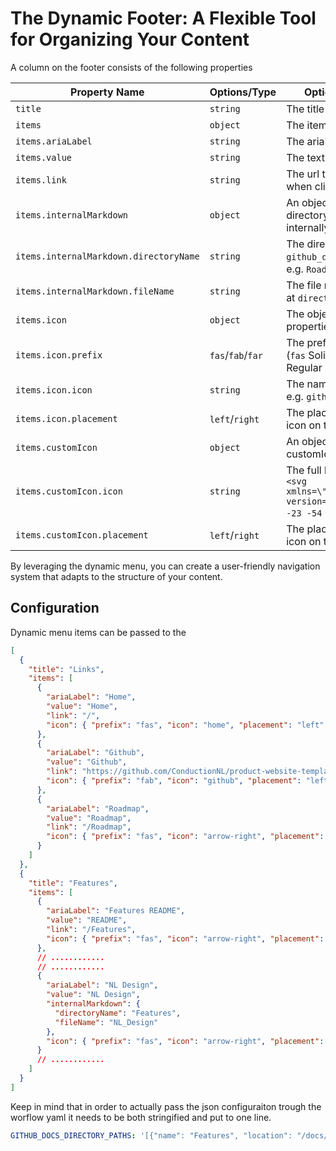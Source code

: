 # The Dynamic Footer: A Flexible Tool for Organizing Your Content

<!-- The dynamic footer in the Product Website Template is a powerful feature that allows you to add folders to the main footer of your product page. This provides a flexible and intuitive way to organize and navigate your content. -->

<!-- When you add a folder to the main menu, the template automatically creates a submenu item for each markdown file in that folder. This means that each markdown file becomes its own page under the corresponding main menu item. It's a simple and efficient way to structure your content and make it easily accessible to visitors.

There's one exception to this rule: the `README.md` file. Instead of becoming a submenu item, the `README.md` file is used as the page for the main menu item itself. This means that when a visitor clicks on the main menu item, they're taken to a page displaying the content of the `README.md` file.

This feature also provides a neat trick for creating a menu item without a submenu. If you want a menu item to lead directly to a single page without any subpages, you can simply create a folder that contains only a `README.md` file. When a visitor clicks on this menu item, they'll be taken directly to the page displaying the content of the `README.md` file. -->

A column on the footer consists of the following properties

| Property Name                          | Options/Type      | Optional Values and Their Use                                                                                                                         |
| -------------------------------------- | ----------------- | ----------------------------------------------------------------------------------------------------------------------------------------------------- |
| `title`                                | `string`          | The title of the footer column.                                                                                                                       |
| `items`                                | `object`          | The items displayed in the column                                                                                                                     |
| `items.ariaLabel`                      | `string`          | The ariaLabel of the displayed item.                                                                                                                  |
| `items.value`                          | `string`          | The text that wil be displayed.                                                                                                                       |
| `items.link`                           | `string`          | The url that the item wil be linked to when clicked.                                                                                                  |
| `items.internalMarkdown`               | `object`          | An object that contains the directoryName and fileName to internally link to.                                                                         |
| `items.internalMarkdown.directoryName` | `string`          | The directory name set the `github_docs_directory_paths` variable e.g. `Roadmap`.                                                                     |
| `items.internalMarkdown.fileName`      | `string`          | The file name thats in the directory set at `directoryName` e.g. `README`.                                                                            |
| `items.icon`                           | `object`          | The object of the icon containing de properties of a [Font Awesome](https://fontawesome.com/) icon.                                                   |
| `items.icon.prefix`                    | `fas`/`fab`/`far` | The prefix of the Font Awesome icon (`fas` Solid icon), (`fab` Brand icon), (`far` Regular icon).                                                     |
| `items.icon.icon`                      | `string`          | The name of the Font Awesome icon e.g. `github`.                                                                                                      |
| `items.icon.placement`                 | `left`/`right`    | The placement of the Font Awesome icon on the `left` or `right`.                                                                                      |
| `items.customIcon`                     | `object`          | An object containing properties for a customIcon.                                                                                                     |
| `items.customIcon.icon`                | `string`          | The full lenght string of an icon e.g. `"<svg xmlns=\"http://www.w3.org/2000/svg\" version=\"1.0\" ........ -2 0 -27 -23 -54 -50z\" /> </g> </svg>"`. |
| `items.customIcon.placement`           | `left`/`right`    | The placement of the Font Awesome icon on the `left` or `right`.                                                                                      |

By leveraging the dynamic menu, you can create a user-friendly navigation system that adapts to the structure of your content.

## Configuration

Dynamic menu items can be passed to the

```json
[
  {
    "title": "Links",
    "items": [
      {
        "ariaLabel": "Home",
        "value": "Home",
        "link": "/",
        "icon": { "prefix": "fas", "icon": "home", "placement": "left" }
      },
      {
        "ariaLabel": "Github",
        "value": "Github",
        "link": "https://github.com/ConductionNL/product-website-template",
        "icon": { "prefix": "fab", "icon": "github", "placement": "left" }
      },
      {
        "ariaLabel": "Roadmap",
        "value": "Roadmap",
        "link": "/Roadmap",
        "icon": { "prefix": "fas", "icon": "arrow-right", "placement": "left" }
      }
    ]
  },
  {
    "title": "Features",
    "items": [
      {
        "ariaLabel": "Features README",
        "value": "README",
        "link": "/Features",
        "icon": { "prefix": "fas", "icon": "arrow-right", "placement": "left" }
      },
      // ............
      // ............
      {
        "ariaLabel": "NL Design",
        "value": "NL Design",
        "internalMarkdown": {
          "directoryName": "Features",
          "fileName": "NL_Design"
        },
        "icon": { "prefix": "fas", "icon": "arrow-right", "placement": "left" }
      }
      // ............
    ]
  }
]
```

Keep in mind that in order to actually pass the json configuraiton trough the worflow yaml it needs to be both stringified and put to one line.

```yaml
GITHUB_DOCS_DIRECTORY_PATHS: '[{"name": "Features", "location": "/docs/features"}, {"name": "Roadmap", "location": "/docs/roadmap"}, {"name": "Usecases", "location": "/docs/usecases"}]'
```
